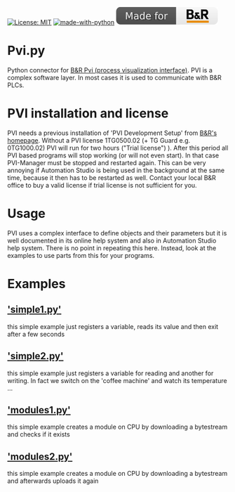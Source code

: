 [![License: MIT](https://img.shields.io/badge/License-MIT-yellow.svg)](https://opensource.org/licenses/MIT)
[![made-with-python](https://img.shields.io/badge/Made%20with-Python-1f425f.svg)](https://www.python.org/)
[![Made For B&R](https://github.com/hilch/BandR-badges/blob/main/Made-For-BrAutomation.svg)](https://www.br-automation.com)

# Pvi.py
Python connector for [B&amp;R Pvi (process visualization interface)](https://www.br-automation.com/en/products/software/automation-software/automation-netpvi/).
PVI is a complex software layer. In most cases it is used to communicate with B&R PLCs.

# PVI installation and license
PVI needs a previous installation of 'PVI Development Setup' from [B&R's homepage](https://www.br-automation.com).
Without a PVI license 1TG0500.02 (+ TG Guard e.g. 0TG1000.02) PVI will run for two hours ("Trial license")
). 
After this period all PVI based programs will stop working (or will not even start).
In that case PVI-Manager must be stopped and restarted again. 
This can be very annoying if Automation Studio is being used in the background at the same time, because it then has to be restarted as well.
Contact your local B&R office to buy a valid license if trial license is not sufficient for you.

# Usage
PVI uses a complex interface to define objects and their parameters but it is well documented
in its online help system and also in Automation Studio help system.
There is no point in repeating this here.
Instead, look at the examples to use parts from this for your programs.

# Examples

## ['simple1.py'](simple1.py)
this simple example just registers a variable, reads its value and then exit after a few seconds

## ['simple2.py'](simple2.py)
this simple example just registers a variable for reading and another for writing. In fact we switch on the 'coffee machine' and watch its temperature ...

## ['modules1.py'](modules1.py)
this simple example creates a module on CPU by downloading a bytestream and checks if it exists

## ['modules2.py'](modules2.py)
this simple example creates a module on CPU by downloading a bytestream and 
afterwards uploads it again


